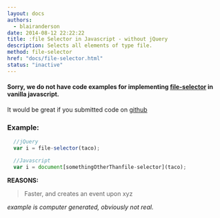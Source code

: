 ```yaml
---
layout: docs
authors:
  - blairanderson
date: 2014-08-12 22:22:22
title: :file Selector in Javascript - without jQuery
description: Selects all elements of type file.
method: file-selector
href: "docs/file-selector.html"
status: "inactive"
---
```


#### Sorry, we do not have code examples for implementing [file-selector](http://api.jquery.com/file-selector/) in vanilla javascript.

It would be great if you submitted code on [github](https://github.com/blairanderson/without-jquery/blob/master/docs/file-selector.md)

### Example:

```javascript
  //jQuery
  var i = file-selector(taco);

  //Javascript
  var i = document[somethingOtherThanfile-selector](taco);

```

**REASONS:**
> Faster, and creates an event upon xyz

*example is computer generated, obviously not real.*
